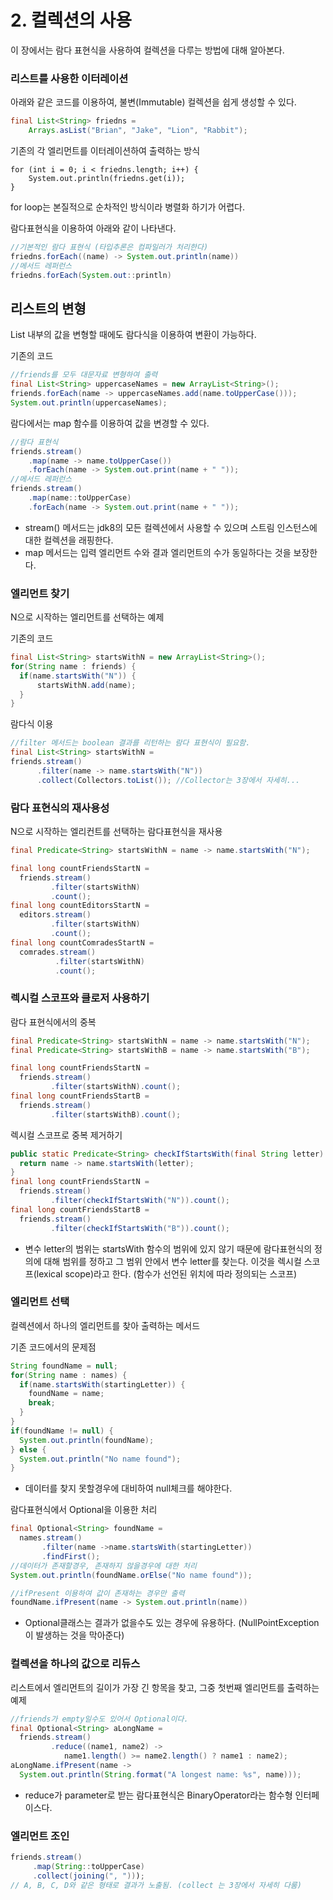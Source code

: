 # 2. 컬렉션의 사용

이 장에서는 람다 표현식을 사용하여 컬렉션을 다루는 방법에 대해 알아본다.

### 리스트를 사용한 이터레이션

아래와 같은 코드를 이용하여, 불변\(Immutable\) 컬렉션을 쉽게 생성할 수 있다.

```java
final List<String> friedns = 
    Arrays.asList("Brian", "Jake", "Lion", "Rabbit");
```

기존의 각 엘리먼트를 이터레이션하여 출력하는 방식

```
for (int i = 0; i < friedns.length; i++) {
    System.out.println(friedns.get(i));
}
```

for loop는 본질적으로 순차적인 방식이라 병렬화 하기가 어렵다.

람다표현식을 이용하여 아래와 같이 나타낸다.

```java
//기본적인 람다 표현식 (타입추론은 컴파일러가 처리한다)
friedns.forEach((name) -> System.out.println(name))
//메서드 레퍼런스
friedns.forEach(System.out::println)
```

## 리스트의 변형

List 내부의 값을 변형할 때에도 람다식을 이용하여 변환이 가능하다.

기존의 코드

```java
//friends를 모두 대문자료 변형하여 출력
final List<String> uppercaseNames = new ArrayList<String>();
friends.forEach(name -> uppercaseNames.add(name.toUpperCase()));
System.out.println(uppercaseNames);
```

람다에서는 map 함수를 이용하여 값을 변경할 수 있다.

```java
//람다 표현식
friends.stream()
    .map(name -> name.toUpperCase())
    .forEach(name -> System.out.print(name + " "));     
//메서드 레퍼런스
friends.stream()
    .map(name::toUpperCase)
    .forEach(name -> System.out.print(name + " "));     
```

* stream\(\) 메서드는 jdk8의 모든 컬렉션에서 사용할 수 있으며 스트림 인스턴스에 대한 컬렉션을 래핑한다.
* map 메서드는 입력 엘리먼트 수와 결과 엘리먼트의 수가 동일하다는 것을 보장한다.

### 엘리먼트 찾기

N으로 시작하는 엘리먼트를 선택하는 예제

기존의 코드

```java
final List<String> startsWithN = new ArrayList<String>();
for(String name : friends) {
  if(name.startsWith("N")) {
      startsWithN.add(name);
  }
}
```

람다식 이용

```java
//filter 메서드는 boolean 결과를 리턴하는 람다 표현식이 필요함.
final List<String> startsWithN =
friends.stream()
      .filter(name -> name.startsWith("N"))
      .collect(Collectors.toList()); //Collector는 3장에서 자세히...
```

### 람다 표현식의 재사용성

N으로 시작하는 엘리컨트를 선택하는 람다표현식을 재사용

```java
final Predicate<String> startsWithN = name -> name.startsWith("N");

final long countFriendsStartN = 
  friends.stream()
         .filter(startsWithN)
         .count();
final long countEditorsStartN = 
  editors.stream()
         .filter(startsWithN)
         .count();
final long countComradesStartN = 
  comrades.stream()
          .filter(startsWithN)
          .count();
```

### 렉시컬 스코프와 클로저 사용하기

람다 표현식에서의 중복

```java
final Predicate<String> startsWithN = name -> name.startsWith("N");
final Predicate<String> startsWithB = name -> name.startsWith("B");

final long countFriendsStartN = 
  friends.stream()
         .filter(startsWithN).count();         
final long countFriendsStartB = 
  friends.stream()
         .filter(startsWithB).count();
```

렉시컬 스코프로 중복 제거하기

```java
public static Predicate<String> checkIfStartsWith(final String letter) {
  return name -> name.startsWith(letter);
}
final long countFriendsStartN =
  friends.stream()
         .filter(checkIfStartsWith("N")).count();
final long countFriendsStartB =
  friends.stream()
         .filter(checkIfStartsWith("B")).count();
```

* 변수 letter의 범위는 startsWith 함수의 범위에 있지 않기 때문에 람다표현식의 정의에 대해 범위를 정하고 그 범위 안에서 변수 letter를 찾는다. 이것을 렉시컬 스코프\(lexical scope\)라고 한다. \(함수가 선언된 위치에 따라 정의되는 스코프\)

### 엘리먼트 선택

컬렉션에서 하나의 엘리먼트를 찾아 출력하는 메서드

기존 코드에서의 문제점

```java
String foundName = null;
for(String name : names) {
  if(name.startsWith(startingLetter)) {
    foundName = name;
    break;
  }
}
if(foundName != null) {
  System.out.println(foundName);
} else {
  System.out.println("No name found");
}
```

* 데이터를 찾지 못할경우에 대비하여 null체크를 해야한다.

람다표현식에서 Optional을 이용한 처리

```java
final Optional<String> foundName = 
  names.stream()
       .filter(name ->name.startsWith(startingLetter))
       .findFirst();
//데이터가 존재할경우, 존재하지 않을경우에 대한 처리
System.out.println(foundName.orElse("No name found"));

//ifPresent 이용하여 값이 존재하는 경우만 출력
foundName.ifPresent(name -> System.out.println(name))
```

* Optional클래스는 결과가 없을수도 있는 경우에 유용하다. \(NullPointException이 발생하는 것을 막아준다\)

### 컬렉션을 하나의 값으로 리듀스

리스트에서 엘리먼트의 길이가 가장 긴 항목을 찾고, 그중 첫번째 엘리먼트를 출력하는 예제

```java
//friends가 empty일수도 있어서 Optional이다.
final Optional<String> aLongName = 
  friends.stream()
         .reduce((name1, name2) -> 
            name1.length() >= name2.length() ? name1 : name2);
aLongName.ifPresent(name ->
  System.out.println(String.format("A longest name: %s", name)));
```

* reduce가 parameter로 받는 람다표현식은 BinaryOperator라는 함수형 인터페이스다.

### 엘리먼트 조인

```java
friends.stream()
     .map(String::toUpperCase)
     .collect(joining(", ")));
// A, B, C, D와 같은 형태로 결과가 노출됨. (collect 는 3장에서 자세히 다룸)
```









